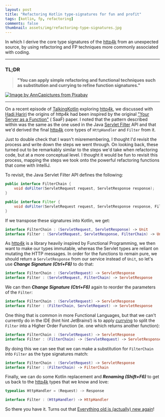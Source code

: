 ```yaml
---
layout: post
title: "Refactoring Kotlin type-signatures for fun and profit"
tags: [kotlin, fp, refactoring]
comments: false
thumbnail: assets/img/refactoring-type-signatures.jpg
---
```


In which I derive the core type signatures of the [http4k] from an unexpected source, by using refactoring and FP techniques more commonly associated with coding.

<hr/>

### TL;DR

> **"You can apply simple refactoring and functional techniques such as substitution and currying to refine function signatures."**

<a title="Magic Conjure Conjurer Wand Cards" href="https://pixabay.com/users/anncapictures-1564471">
<img class="article" alt="Image by AnnCapictures from Pixabay" src="../../../assets/img/refactoring-type-signatures.jpg"/>
</a>

<hr/>

On a recent episode of [TalkingKotlin] exploring [http4k], we discussed with [Hadi Hariri] the origins of http4k had been inspired by the original ["Your Server as a Function"] (
SaaF) paper. I noted that the pattern described within was the same as the one used in the Java [Servlet Filter] API and that we'd derived the final [http4k] core types
of `HttpHandler`
and `Filter` from it.

Just to double check that I wasn't misremembering, I thought I'd revisit the process and write down the steps we went through. On looking back, these turned out to be remarkably
similar to the steps we'd take when refactoring code, but at a more conceptual level. I thought it would be fun to revisit this process, mapping the steps we took onto the powerful
refactoring functions that come with IntelliJ.

To revisit, the Java Servlet Filter API defines the following:

```java
public interface FilterChain {
    void doFilter(ServletRequest request, ServletResponse response);
}

public interface Filter {
    void doFilter(ServletRequest request, ServletResponse response, FilterChain chain);
}
```

If we transpose these signatures into Kotlin, we get:

```kotlin
interface FilterChain : (ServletRequest, ServletResponse) -> Unit
interface Filter : (ServletRequest, ServletResponse, FilterChain) -> Unit
```

As [http4k] is a library heavily inspired by Functional Programming, we then want to make our types immutable, whereas the Servlet types are reliant on mutating the HTTP messages.
In order for the functions to remain pure, we should return a `ServletResponse` from our service instead of `Unit`, so let's use ***Change Signature (Ctrl+F6)*** to do that:

```kotlin
interface FilterChain : (ServletRequest) -> ServletResponse
interface Filter : (ServletRequest, FilterChain) -> ServletResponse
```

We can then ***Change Signature (Ctrl+F6)*** again to reorder the parameters of the `Filter`:

```kotlin
interface FilterChain : (ServletRequest) -> ServletResponse
interface Filter : (FilterChain, ServletRequest) -> ServletResponse
```

One thing that is common in more Functional Languages, but that we can't currently do in the IDE (hint hint JetBrains!)
is to apply [currying] to split the `Filter` into a Higher Order Function (ie. one which returns another function):

```kotlin
interface FilterChain : (ServletRequest) -> ServletResponse
interface Filter : (FilterChain) -> (ServletRequest) -> ServletResponse
```

By doing this we can see that we can make a substitution for `FilterChain` into `Filter` as the type signatures match:

```kotlin
interface FilterChain : (ServletRequest) -> ServletResponse
interface Filter : (FilterChain) -> FilterChain
```

Finally, we can do some Kotlin replacement and ***Renaming (Shift+F6)*** to get us back to the [http4k] types that we know and love:

```kotlin
typealias HttpHandler = (Request) -> Response

interface Filter : (HttpHandler) -> HttpHandler
```

So there you have it. Turns out that [Everything old is (actually) new again]!

[TalkingKotlin]: https://talkingkotlin.com

[Servlet Filter]: https://www.oracle.com/java/technologies/filters.html

[http4k]: https://http4k.org

[Hadi Hariri]: https://hadihariri.com/

["Your Server as a Function"]: https://monkey.org/~marius/funsrv.pdf

[currying]: https://en.wikipedia.org/wiki/Currying

[Finagle]: https://twitter.github.io/finagle

[Everything old is (actually) new again]: https://www.youtube.com/watch?v=w36J7HDszcI
